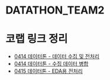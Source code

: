 # DATATHON_TEAM2
# 코랩 링크 정리
- [0414 데이터톤 - 데이터 수집 및 전처리](https://colab.research.google.com/drive/1ftxQnqGF_2gWDUS_DTYZ9HRs61Dl6PQP?usp=sharing)
- [0414 데이터톤 - 수집 데이터 병합](https://colab.research.google.com/drive/1-ZWfdanJLHRKMyAulbZ3ENGQruLT3gf_?usp=sharing)
- [0415 데이터톤 - EDA용 전처리](https://colab.research.google.com/drive/1u4zUgNJeLQtROAY8A4bYmyiFL7YLvXf9?usp=sharing)
